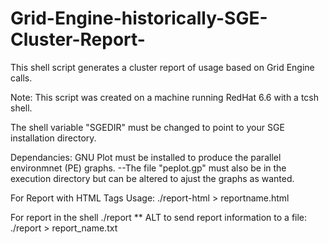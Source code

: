 # Grid-Engine-historically-SGE-Cluster-Report-
This shell script generates a cluster report of usage based on Grid Engine calls.

Note:
This script was created on a machine running RedHat 6.6 with a tcsh shell.

The shell variable "SGEDIR" must be changed to point to your SGE installation directory.

Dependancies:
GNU Plot must be installed to produce the parallel environmnet (PE) graphs.
--The file "peplot.gp" must also be in the execution directory but can be altered to ajust the graphs as wanted.   

For Report with HTML Tags Usage:
./report-html > reportname.html

For report in the shell
./report
  ** ALT to send report information to a file:
    ./report > report_name.txt

